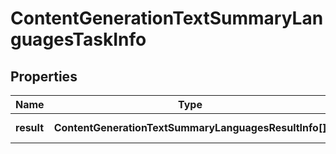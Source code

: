 # ContentGenerationTextSummaryLanguagesTaskInfo

## Properties

| Name | Type | Description | Notes |
|------------ | ------------- | ------------- | -------------|
**result** | **ContentGenerationTextSummaryLanguagesResultInfo[]** | array of results |[optional]|